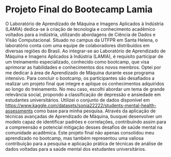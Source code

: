# Projeto Final do Bootecamp Lamia

  O Laboratório de Aprendizado de Máquina e Imagens Aplicados à Indústria (LAMIA) dedica-se à criação de tecnologia e conhecimento acadêmico voltados para a indústria, utilizando abordagens de Ciência de Dados e Visão Computacional. Situado no campus da UTFPR em Santa Helena, o laboratório conta com uma equipe de colaboradores distribuídos em diversas regiões do Brasil.
  Ao integrar-se ao Laboratório de Aprendizado de Máquina e Imagens Aplicados à Indústria (LAMIA), é requisito participar de um treinamento especializado, conhecido como bootcamp, que visa aprimorar as habilidades e conhecimentos dos novos membros. Optei por me dedicar à área de Aprendizado de Máquina durante esse programa intensivo.
  Para concluir o bootcamp, os participantes são desafiados a realizar um projeto final que integre e aplique os conhecimentos adquiridos ao longo do treinamento. No meu caso, escolhi abordar um tema de grande relevância social, propondo a classificação de depressão e ansiedade em estudantes universitários. Utilizei o conjunto de dados disponível em https://www.kaggle.com/datasets/sonia22222/students-mental-health-assessments como base para minha pesquisa. Através da aplicação de técnicas avançadas de Aprendizado de Máquina, busquei desenvolver um modelo capaz de identificar padrões e correlações, contribuindo assim para a compreensão e potencial mitigação desses desafios de saúde mental na comunidade acadêmica. Este projeto final não apenas consolidou meu aprendizado no bootcamp, mas também representou uma valiosa contribuição para a pesquisa e aplicação prática de técnicas de análise de dados voltadas para a saúde mental dos estudantes universitários.
